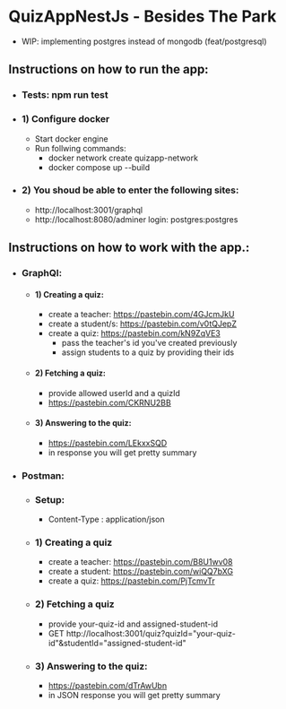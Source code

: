 # QuizAppNestJs - Besides The Park
- WIP: implementing postgres instead of mongodb (feat/postgresql)
## Instructions on how to run the app:
- ### Tests: npm run test
- ### 1) Configure docker
    - Start docker engine 
    - Run follwing commands: 
      - docker network create quizapp-network
      - docker compose up --build
- ### 2) You shoud be able to enter the following sites:
    - http://localhost:3001/graphql
    - http://localhost:8080/adminer login: postgres:postgres
## Instructions on how to work with the app.:
- ### GraphQl:
    - #### 1) Creating a quiz:
        - create a teacher: https://pastebin.com/4GJcmJkU
        - create a student/s: https://pastebin.com/v0tQJepZ
        - create a quiz: https://pastebin.com/kN9ZqVE3
            - pass the teacher's id you've created previously
            - assign students to a quiz by providing their ids
    - #### 2) Fetching a quiz:
        - provide allowed userId and a quizId
        - https://pastebin.com/CKRNU2BB
    - #### 3) Answering to the quiz:
        - https://pastebin.com/LEkxxSQD
        - in response you will get pretty summary
- ### Postman:
    - ### Setup:
        - Content-Type : application/json
    - ### 1) Creating a quiz
        - create a teacher: https://pastebin.com/B8U1wv08
        - create a student: https://pastebin.com/wiQQ7bXG
        - create a quiz: https://pastebin.com/PjTcmvTr
    - ### 2) Fetching a quiz
        - provide your-quiz-id and assigned-student-id
        - GET http://localhost:3001/quiz?quizId="your-quiz-id"&studentId="assigned-student-id"
    - ### 3) Answering to the quiz:
        - https://pastebin.com/dTrAwUbn
        - in JSON response you will get pretty summary
